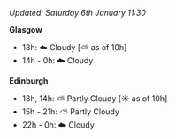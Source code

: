 *Updated: Saturday 6th January 11:30*

**Glasgow**

* 13h: :cloud: Cloudy [:partly_sunny: as of 10h]
* 14h - 0h: :cloud: Cloudy

**Edinburgh**

* 13h, 14h: :partly_sunny: Partly Cloudy [:sunny: as of 10h]
* 15h - 21h: :partly_sunny: Partly Cloudy
* 22h - 0h: :cloud: Cloudy
